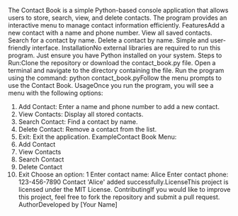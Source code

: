 The Contact Book is a simple Python-based console application that allows users to store, search, view, and delete contacts. The program provides an interactive menu to manage contact information efficiently.
FeaturesAdd a new contact with a name and phone number.
View all saved contacts.
Search for a contact by name.
Delete a contact by name.
Simple and user-friendly interface.
InstallationNo external libraries are required to run this program. Just ensure you have Python installed on your system.
Steps to Run:Clone the repository or download the contact_book.py file.
Open a terminal and navigate to the directory containing the file.
Run the program using the command:
python contact_book.pyFollow the menu prompts to use the Contact Book.
UsageOnce you run the program, you will see a menu with the following options:
1. Add Contact: Enter a name and phone number to add a new contact.
2. View Contacts: Display all stored contacts.
3. Search Contact: Find a contact by name.
4. Delete Contact: Remove a contact from the list.
5. Exit: Exit the application.
ExampleContact Book Menu:
1. Add Contact
2. View Contacts
3. Search Contact
4. Delete Contact
5. Exit
Choose an option: 1
Enter contact name: Alice
Enter contact phone: 123-456-7890
Contact 'Alice' added successfully.LicenseThis project is licensed under the MIT License.
ContributingIf you would like to improve this project, feel free to fork the repository and submit a pull request.
AuthorDeveloped by [Your Name]
